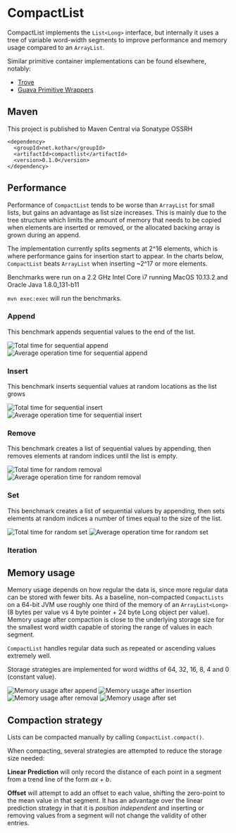 # CompactList

CompactList implements the `List<Long>` interface, but internally it uses a tree of variable word-width segments to improve
performance and memory usage compared to an `ArrayList`.

Similar primitive container implementations can be found elsewhere, notably:

  * [Trove][1]
  * [Guava Primitive Wrappers][2]
  
[1]: https://bitbucket.org/trove4j/trove
[2]: https://google.github.io/guava/releases/19.0/api/docs/com/google/common/primitives/Ints.html#asList(int...)

## Maven

This project is published to Maven Central via Sonatype OSSRH

```
<dependency>
  <groupId>net.kothar</groupId>
  <artifactId>compactlist</artifactId>
  <version>0.1.0</version>
</dependency>
```

## Performance

Performance of `CompactList` tends to be worse than `ArrayList` for small lists, but gains an advantage as list
size increases. This is mainly due to the tree structure which limits the amount of memory that needs to be copied when
elements are inserted or removed, or the allocated backing array is grown during an append.

The implementation currently splits segments at 2^16 elements, which is where performance gains for insertion start to appear.
In the charts below, `CompactList` beats `ArrayList` when inserting ~2^17 or more elements.

Benchmarks were run on a 2.2 GHz Intel Core i7 running MacOS 10.13.2 and Oracle Java 1.8.0_131-b11

`mvn exec:exec` will run the benchmarks.
 
### Append
This benchmark appends sequential values to the end of the list.

![Total time for sequential append](img/append.png)
![Average operation time for sequential append](img/append_op.png)

### Insert
This benchmark inserts sequential values at random locations as the list grows

![Total time for sequential insert](img/insert.png)
![Average operation time for sequential insert](img/insert_op.png)

### Remove
This benchmark creates a list of sequential values by appending, then removes
elements at random indices until the list is empty.

![Total time for random removal](img/remove.png)
![Average operation time for random removal](img/remove_op.png)

### Set
This benchmark creates a list of sequential values by appending, then sets
elements at random indices a number of times equal to the size of the list.

![Total time for random set](img/remove.png)
![Average operation time for random set](img/remove_op.png)

### Iteration

## Memory usage

Memory usage depends on how regular the data is, since more regular data can be stored with fewer bits. As a baseline,
non-compacted `CompactLists` on a 64-bit JVM use roughly one third of the memory of an `ArrayList<Long>`
(8 bytes per value vs 4 byte pointer + 24 byte Long object per value). Memory usage after compaction
is close to the underlying storage size for the smallest word width capable of storing the range of values in each segment.

`CompactList` handles regular data such as repeated or ascending values extremely well.

Storage strategies are implemented for word widths of 64, 32, 16, 8, 4 and 0 (constant value).

![Memory usage after append](img/append_mem.png)
![Memory usage after insertion](img/insert_mem.png)
![Memory usage after removal](img/remove_mem.png)
![Memory usage after set](img/insert_mem.png)

## Compaction strategy

Lists can be compacted manually by calling `CompactList.compact()`.

When compacting, several strategies are attempted to reduce the storage size needed:

**Linear Prediction** will only record the distance of each point in a segment from a trend line of the form *ax + b*.

**Offset** will attempt to add an offset to each value, shifting the zero-point to the mean value in that segment. It has
an advantage over the linear prediction strategy in that it is *position independent* and inserting or removing values
from a segment will not change the validity of other entries.
